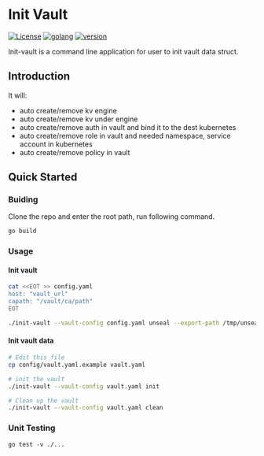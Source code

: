 # Init Vault
[![License](https://img.shields.io/badge/License-Apache%202.0-blue.svg)](https://opensource.org/licenses/Apache-2.0)
[![golang](https://img.shields.io/badge/golang-v1.17.13-brightgreen)](https://go.dev/doc/install)
[![version](https://img.shields.io/badge/version-v0.2.0-green)]()

Init-vault is a command line application for user to init vault data struct.

## Introduction

It will:

- auto create/remove kv engine
- auto create/remove kv under engine
- auto create/remove auth in vault and bind it to the dest kubernetes
- auto create/remove role in vault and needed namespace, service account in kubernetes
- auto create/remove policy in vault

## Quick Started

### Buiding

Clone the repo and enter the root path, run following command.
```bash
go build
```

### Usage
#### Init vault
```bash
cat <<EOT >> config.yaml
host: "vault_url"
capath: "/vault/ca/path"
EOT

./init-vault --vault-config config.yaml unseal --export-path /tmp/unseal.yml
```

#### Init vault data
```bash
# Edit this file
cp config/vault.yaml.example vault.yaml

# init the vault
./init-vault --vault-config vault.yaml init

# Clean up the vault
./init-vault --vault-config vault.yaml clean
```

### Unit Testing

```shell
go test -v ./...
```



